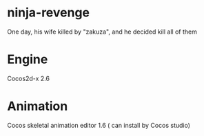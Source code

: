 # ninja-revenge
One day, his wife killed by "zakuza", and he decided kill all of them

# Engine
Cocos2d-x 2.6

# Animation
Cocos skeletal animation editor 1.6 ( can install by Cocos studio)
